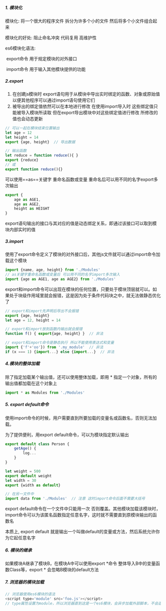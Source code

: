  ##### 1. 模块化

模块化: 将一个很大的程序文件 拆分为许多个小的文件 然后将多个小文件组合起来

  模块化的好处: 阻止命名冲突 代码复用 高维护性

  es6模块化语法: 

​    export命令 用于规定模块的对外接口

​    import命令 用于输入其他模块提供的功能

##### 2.export

1. 在创建js模块时 export语句用于从模块中导出实时绑定的函数、对象或原始值 以便其他程序可以通过import语句使用它们
2. 被导出的绑定值依然可以在本地进行修改 在使用import导入时 这些绑定值只能被导入模块所读取 但在export导出模块中对这些绑定值进行修改 所修改的值也会动态更新

```js
// 可以一起在模块结束位置输出
let age = 12
let height = 14
export {age, height}  // 导出数据

// 输出函数
let reduce = function reduce(){ }
export {reduce}
// 或
export function reduce(){}
```

可以使用==as==关键字 重命名函数或变量 重命名后可以用不同的名字export多次输出

```js
export {
	age as AGE1,
	age as AGE2,
    height as HEIGHT
}
```

export语句输出的接口与其对应的值是动态绑定关系，即通过该接口可以取到模块内部实时的值

##### 3.import

使用了export命令定义了模块的对外接口后，其他js文件就可以通过import命令加载这个模块

```js
import {name, age, height} from './Modules'
// as关键字重命名函数或变量后 可以用不同的名字import多次输入
import {age as AGE1, age as AGE2} from './Modules'
```

export和import命令可以出现在模块的任何位置，只要处于模块顶层就可以。如果处于块级作用域里就会报错，这是因为处于条件代码块之中，就无法做静态优化了

```js
// export和import先声明后导出不会报错
export {age, height}
let age = 12, height = 14

// export和import放到函数内输出就会报错
function f() { export{age, height} }  // 非法

// export和import命令是静态执行 所以不能使用表达式和变量
import {'f'+'oo'}) from '.my_module'  // 非法
if (x === 1) {import...} else {import...}  // 非法
```

##### 4.模块的整体加载

除了指定加载某个输出值，还可以使用整体加载，即用 * 指定一个对象，所有的输出值都加载在这个对象上

```js
import * as Modules from './Modules'
```

##### 5. export default命令

使用import命令的时候，用户需要直到所要加载的变量名或函数名，否则无法加载。

为了提供便利，用export default命令，可以为模块指定默认输出

```js
export default class Person {
    getAge() {
        log...
    }
}

let weight = 500
export default weight
let width = 30
export {width as default}

// 在另一文件中
import data from './Modules'  // 注意 这时import命令后面不需要大括号
```

export default命令在一个文件中只能用一次 否则覆盖。其他模块加载该模块时，import命令可以为该匿名函数指定任意名字，这时就不需要直到原模块输出的函数名

本质上, export default 就是输出一个叫做default的变量或方法，然后系统允许你为它起任意名字

##### 6. 模块的继承

如果模块A继承了模块B，在模块A中可以使用export *命令 整体导入B中的变量函数Class等，export * 会忽略B模块的default方法

##### 7. 浏览器的模块加载

```js
// 浏览器使用es6模块的语法
<script type='module' src='foo.js'></script>
// type属性设置为module，所以浏览器直到这是一个es6模块，会异步加载外部脚本，不会造成浏览器堵塞
```



